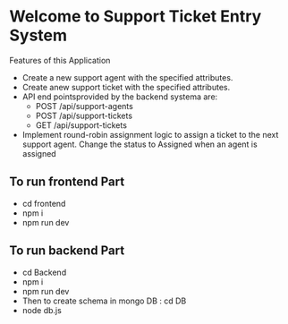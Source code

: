 # Welcome to Support Ticket Entry System

Features of this Application

 - Create a new support agent with the specified attributes. 
 - Create anew support ticket with the specified attributes. 
 - API end pointsprovided by the backend systema are:
	 - POST /api/support-agents   
	 - POST /api/support-tickets   
	 - GET /api/support-tickets
 - Implement round-robin assignment logic to assign a ticket to the next support agent. Change the status to Assigned when an agent is
   assigned

## To run frontend Part

 - cd frontend
 - npm i
 - npm run dev

## To run backend Part

 - cd Backend
 - npm i
 - npm run dev
 - Then to create schema in mongo DB : cd DB
 - node db.js
